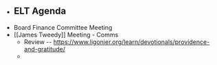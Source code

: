 - ELT Agenda
    - 
- Board Finance Committee Meeting
- [[James Tweedy]] Meeting - Comms
    - Review -- https://www.ligonier.org/learn/devotionals/providence-and-gratitude/
    - 
